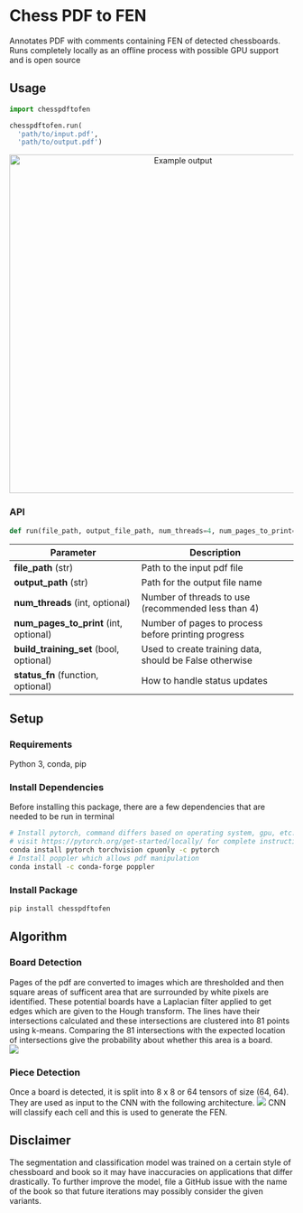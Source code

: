 # Chess PDF to FEN
Annotates PDF with comments containing FEN of detected chessboards. Runs completely locally as an offline process with possible GPU support and is open source

## Usage
```python
import chesspdftofen

chesspdftofen.run(
  'path/to/input.pdf', 
  'path/to/output.pdf') 
```
<p align="center">
  <img src="https://github.com/jamarshon/chesspdftofen/blob/master/readme/output.png" alt="Example output" width="600px">
</p>

### API
```python
def run(file_path, output_file_path, num_threads=4, num_pages_to_print=10, build_training_set=False):
```
Parameter | Description
------------ | -------------
**file_path** (str) | Path to the input pdf file
**output_path** (str) | Path for the output file name
**num_threads** (int, optional) | Number of threads to use (recommended less than 4)
**num_pages_to_print** (int, optional) | Number of pages to process before printing progress
**build_training_set** (bool, optional) | Used to create training data, should be False otherwise
**status_fn** (function, optional) | How to handle status updates

## Setup
### Requirements
Python 3, conda, pip

### Install Dependencies
Before installing this package, there are a few dependencies that are needed to be run in terminal
```bash
# Install pytorch, command differs based on operating system, gpu, etc. so 
# visit https://pytorch.org/get-started/locally/ for complete instructions
conda install pytorch torchvision cpuonly -c pytorch
# Install poppler which allows pdf manipulation
conda install -c conda-forge poppler
```

### Install Package
```bash
pip install chesspdftofen
```

## Algorithm
### Board Detection
Pages of the pdf are converted to images which are thresholded and then square areas of sufficent area that are surrounded by white pixels are identified. These potential boards have a Laplacian filter applied to get edges which are given to the Hough transform. The lines have their intersections calculated and these intersections are clustered into 81 points using k-means. Comparing the 81 intersections with the expected location of intersections give the probability about whether this area is a board.  
<img src="https://github.com/jamarshon/chesspdftofen/blob/master/readme/segment.png">
### Piece Detection
Once a board is detected, it is split into 8 x 8 or 64 tensors of size (64, 64). They are used as input to the CNN with the following architecture.
<img src="https://github.com/jamarshon/chesspdftofen/blob/master/readme/cnn.png">
CNN will classify each cell and this is used to generate the FEN.

## Disclaimer
The segmentation and classification model was trained on a certain style of chessboard and book so it may have inaccuracies on applications that differ drastically. To further improve the model, file a GitHub issue with the name of the book so that future iterations may possibly consider the given variants.

